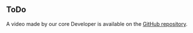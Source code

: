 
## ToDo

A video made by our core Developer is available on the [GitHub repository](https://github.com/ondat/discoblocks).
